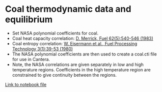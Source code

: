 # Coal thermodynamic data and equilibrium

* Set NASA polynomial coefficients for coal.
* Coal heat capacity correlation: [D. Merrick, Fuel 62(5):540-546 (1983)](https://www.sciencedirect.com/science/article/pii/0016236183902235)
* Coal entropy correlation: [W. Eisermann et al., Fuel Processing Technology 3(1):39-53 (1980)](https://www.sciencedirect.com/science/article/pii/0378382080900223)
* The NASA polynomial coefficients are then used to create a coal.cti file for use in Cantera.
* Note, the NASA correlations are given separately in low and high temperature regions. Coefficients in the high temperature region are constrained to give continuity between the regions.

[Link to notebook file](https://nbviewer.org/github/BYUignite/coalEQ/blob/master/coal_nasa_coefficients.ipynb)


